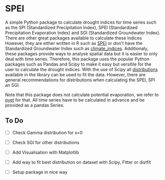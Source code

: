 # SPEI
A simple Python package to calculate drought indices for time series such as the SPI (Standardized Precipitation Index), SPEI (Standardized Precipitation Evaporation Index) and SGI (Standardized Groundwater Index). There are other great packages available to calculate these indices However, they are either written in R such as [SPEI](https://github.com/sbegueria/SPEI) or don't have the Standardized Groundwater Index such as [climate_indices](https://github.com/monocongo/climate_indices). Additionaly, these packages provide ways to analyse spatial data but it is easier to only deal with time series. Therefore, this package uses the popular Python packages such as Pandas and Scipy to make it easy but versitile for the user to calculate the drought indices. With the use of Scipy all [distributions](https://docs.scipy.org/doc/scipy/reference/stats.html) available in the library can be used to fit the data. However, there are general recommendations for distributions when calculating the SPEI, SPI an SGI.

Note that this package does not calculate potential evaporation, we refer to [pyet](https://github.com/phydrus/pyet) for that. All time series have to be calculated in advance and be provided as a pandas Series. 


## To Do
- [ ] Check Gamma distribution for x=0

- [ ] Check SGI for other distributions

- [ ] Add Visualisation with Matplotlib

- [ ] Add way to fit best distribution on dataset with Scipy, Fitter or distfit

- [ ] Setup package in nice way
